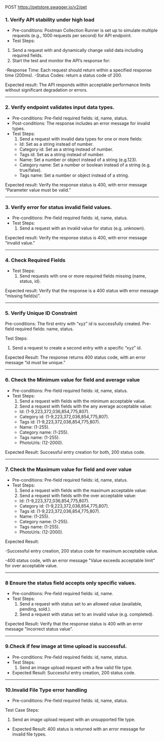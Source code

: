 POST https://petstore.swagger.io/v2/pet 


### 1. Verify API stability under high load

- Pre-conditions: Postman Collection Runner is set up to simulate multiple requests (e.g., 1000 requests per second) for API endpoint.
- Test Steps:
1. Send a request with and dynamically change valid data including required fields.
2. Start the test and monitor the API’s response for:

-Response Time: Each request should return within a specified response time (200ms).
-Status Codes: return a status code of 200.

Expected result: The API responds within acceptable performance limits without significant degradation or errors.

---

### 2. Verify endpoint validates input data types.

- Pre-conditions: Pre-field required fields: id, name, status.
- Post-conditions: The response includes an error message for invalid types.
- Test Steps:
    1. Send a request with invalid data types for one or more fields:
    - Id: Set as a string instead of number.
    - Category id: Set as a string instead of number.
    - Tags id: Set as a string instead of number.
    - Name: Set a number or object instead of a string (e.g.123).
    - Category name: Set a number or boolean instead of a string (e.g. true/false).
    - Tags name: Set a number or object instead of a string.

Expected result: Verify the response status is 400, with error message “Parameter value must be valid.”

---

### 3. Verify error for status invalid field values.

- Pre-conditions: Pre-field required fields: id, name, status.
- Test Steps:
    1. Send a request with an invalid value for status (e.g. unknown).

Expected result: Verify the response status is 400, with error message “invalid value.”

---

### 4. Check Required Fields

- Test Steps:
    1. Send requests with one or more required fields missing (name, status, id).

Expected result: Verify that the response is a 400 status with error message “missing field(s)”.

---

### 5. Verify Unique ID Constraint

Pre-conditions: The first entry with “xyz” id is successfully created. 
                              Pre-field required fields: name, status.

Test Steps:

1. Send a request to create a second entry with a specific “xyz” id.

Expected Result: The response returns 400 status code, with an error message  “id must be unique.”

---

### 6. Check the Minimum value for field and average value

- Pre-conditions: Pre-field required fields: id, name, status.
- Test Steps:
    1. Send a request with fields with the minimum acceptable value.
    2. Send a request with fields with the any average acceptable value:
    - Id: (1-9,223,372,036,854,775,807).
    - Category id: (1-9,223,372,036,854,775,807).
    - Tags id: (1-9,223,372,036,854,775,807).
    - Name: (1-255).
    - Category name: (1-255).
    - Tags name: (1-255).
    - PhotoUrls: (12-2000).

Expected Result: Successful entry creation for both, 200 status code.

---

### 7.  Check the Maximum value for field and over value

- Pre-conditions: Pre-field required fields: id, name, status.
- Test Steps:
    1. Send a request with fields with the maximum acceptable value:
    2. Send a request with fields with the over acceptable value:
    - Id: (1-9,223,372,036,854,775,807).
    - Category id: (1-9,223,372,036,854,775,807).
    - Tags id: (1-9,223,372,036,854,775,807).
    - Name: (1-255).
    - Category name: (1-255).
    - Tags name: (1-255).
    - PhotoUrls: (12-2000).

Expected Result: 

-Successful entry creation, 200 status code for maximum acceptable value.

-400 status code, with an error message  "Value exceeds acceptable limit” for over acceptable value.

---

### 8 Ensure the status field  accepts only specific values.

- Pre-conditions: Pre-field required fields: id, name.
- Test Steps:
    1. Send a request with status set to an allowed value (available, pending, sold.).
    2. Send a request with status set to an invalid value (e.g. completed).

Expected Result: Verify that the response status is 400 with an error message "Incorrect status value”.

---

### 9.Check if few image at time upload is successful.

- Pre-conditions: Pre-field required fields: id, name, status.
- Test Steps:
    1. Send an image upload request with a few valid file type.
- Expected Result: Successful entry creation, 200 status code.

---

### 10.Invalid File Type error handling

- Pre-conditions: Pre-field required fields: id, name, status.

Test Case Steps:

1. Send an image upload request with an unsupported file type.
- Expected Result: 400 status is returned with an error message for invalid file types.
